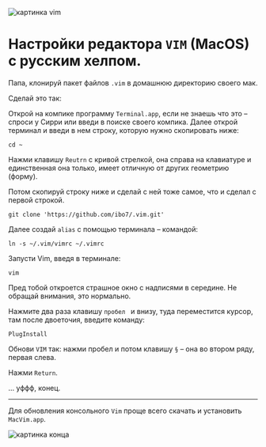 ![картинка vim ](https://1.bp.blogspot.com/-nwxAcbTfezM/XfuG_btqgxI/AAAAAAAAEts/6Ct0ZJSndQMKXt1yn_HBT_edkGPPXUthQCK4BGAYYCw/s640/FullSizeRender-781384.jpg)

# Настройки редактора `VIM` (MacOS) с русским хелпом.

Папа, клонируй пакет файлов `.vim` в домашнюю директорию своего мак.

Сделай это так: 

Открой на компике программу `Terminal.app`, если не знаешь что это – спроси у Сирри или введи в поиске своего компика. Далее открой терминал и введи в нем строку, которую нужно скопировать ниже:

```shell
cd ~
```

Нажми клавишу `Reutrn` с кривой стрелкой, она справа на клавиатуре и единственная она
только, имеет отличную от
других геометрию (форму).

Потом скопируй строку ниже и сделай с ней тоже самое, что и сделал с первой
строкой.
        
```shell
git clone 'https://github.com/ibo7/.vim.git'
```

Далее создай `alias` с помощью терминала – командой: 

```shell
ln -s ~/.vim/vimrc ~/.vimrc
```

Запусти Vim, введя в терминале:

```shell 
vim
```

Пред тобой откроется страшное окно с надписями в середине. Не обращай внимания,
это нормально.

Нажмите два раза клавишу `пробел ` и внизу, туда переместится курсор, там после двоеточия, введите команду:

```shell
PlugInstall
```

Обнови `VIM` так: нажми пробел и потом клавишу `§` – она во втором ряду,
первая слева.

Нажми `Return`.

… уффф, конец.

---

Для обновления консольного `Vim` проще всего скачать и установить `MacVim.app`.

![картинка
конца](https://2.bp.blogspot.com/-adiAk1fYThI/XfurLogWmAI/AAAAAAAAEuE/31wTTMAXuF8txWEjGBLXoNGZKAZerF-mQCK4BGAYYCw/s320/FullSizeRender-745973.jpg)
